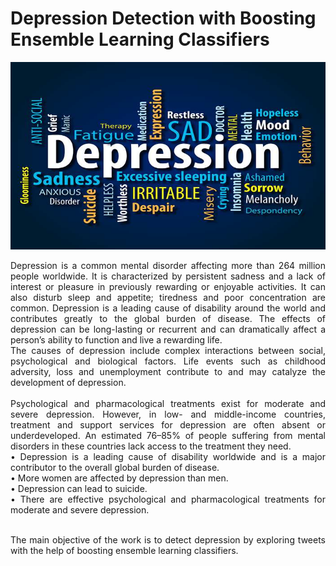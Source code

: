 # Depression Detection with Boosting Ensemble Learning Classifiers

<img src="/image.jpg" width="1000" height="300" />
<div align="justify">
  
Depression is a common mental disorder affecting more than 264 million people worldwide. It is characterized by persistent sadness and a lack of interest or pleasure in previously rewarding or enjoyable activities.  It can also disturb sleep and appetite; tiredness and poor concentration are common. Depression is a leading cause of disability around the world and contributes greatly to the global burden of disease. The effects of depression can be long-lasting or recurrent and can dramatically affect a person’s ability to function and live a rewarding life.<br />
The causes of depression include complex interactions between social, psychological and biological factors. Life events such as childhood adversity, loss and unemployment contribute to and may catalyze the development of depression.<br/><br/>
Psychological and pharmacological treatments exist for moderate and severe depression. However, in low- and middle-income countries, treatment and support services for depression are often absent or underdeveloped. An estimated 76–85% of people suffering from mental disorders in these countries lack access to the treatment they need.<br /> 
•	Depression is a leading cause of disability worldwide and is a major contributor to the overall global burden of disease.<br />
•	More women are affected by depression than men.<br />
•	Depression can lead to suicide.<br />
•	There are effective psychological and pharmacological treatments for moderate and severe depression.<br /><br />

The main objective of the work is to detect depression by exploring tweets with the help of boosting ensemble learning classifiers.

</div>

